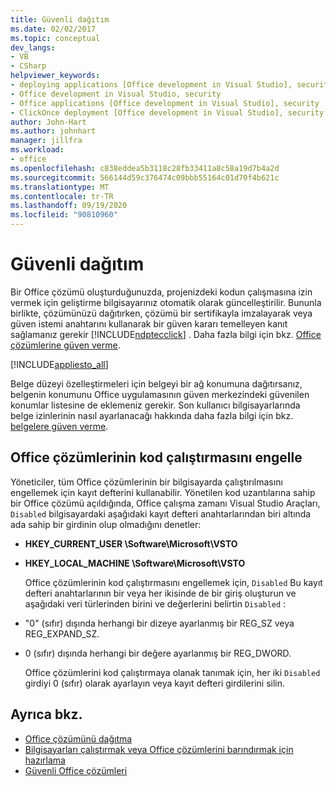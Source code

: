 ```yaml
---
title: Güvenli dağıtım
ms.date: 02/02/2017
ms.topic: conceptual
dev_langs:
- VB
- CSharp
helpviewer_keywords:
- deploying applications [Office development in Visual Studio], security
- Office development in Visual Studio, security
- Office applications [Office development in Visual Studio], security
- ClickOnce deployment [Office development in Visual Studio], security
author: John-Hart
ms.author: johnhart
manager: jillfra
ms.workload:
- office
ms.openlocfilehash: c838eddea5b3118c28fb33411a8c58a19d7b4a2d
ms.sourcegitcommit: 566144d59c376474c09bbb55164c01d70f4b621c
ms.translationtype: MT
ms.contentlocale: tr-TR
ms.lasthandoff: 09/19/2020
ms.locfileid: "90810960"
---
```

# <a name="secure-deployment"></a>Güvenli dağıtım
  Bir Office çözümü oluşturduğunuzda, projenizdeki kodun çalışmasına izin vermek için geliştirme bilgisayarınız otomatik olarak güncelleştirilir. Bununla birlikte, çözümünüzü dağıtırken, çözümü bir sertifikayla imzalayarak veya güven istemi anahtarını kullanarak bir güven kararı temelleyen kanıt sağlamanız gerekir [!INCLUDE[ndptecclick](../vsto/includes/ndptecclick-md.md)] . Daha fazla bilgi için bkz. [Office çözümlerine güven verme](../vsto/granting-trust-to-office-solutions.md).

 [!INCLUDE[appliesto_all](../vsto/includes/appliesto-all-md.md)]

 Belge düzeyi özelleştirmeleri için belgeyi bir ağ konumuna dağıtırsanız, belgenin konumunu Office uygulamasının güven merkezindeki güvenilen konumlar listesine de eklemeniz gerekir. Son kullanıcı bilgisayarlarında belge izinlerinin nasıl ayarlanacağı hakkında daha fazla bilgi için bkz. [belgelere güven verme](../vsto/granting-trust-to-documents.md).

## <a name="prevent-office-solutions-from-running-code"></a>Office çözümlerinin kod çalıştırmasını engelle
 Yöneticiler, tüm Office çözümlerinin bir bilgisayarda çalıştırılmasını engellemek için kayıt defterini kullanabilir. Yönetilen kod uzantılarına sahip bir Office çözümü açıldığında, Office çalışma zamanı Visual Studio Araçları, `Disabled` bilgisayardaki aşağıdaki kayıt defteri anahtarlarından biri altında ada sahip bir girdinin olup olmadığını denetler:

- **HKEY_CURRENT_USER \Software\Microsoft\VSTO**

- **HKEY_LOCAL_MACHINE \Software\Microsoft\VSTO**

  Office çözümlerinin kod çalıştırmasını engellemek için, `Disabled` Bu kayıt defteri anahtarlarının bir veya her ikisinde de bir giriş oluşturun ve aşağıdaki veri türlerinden birini ve değerlerini belirtin `Disabled` :

- "0" (sıfır) dışında herhangi bir dizeye ayarlanmış bir REG_SZ veya REG_EXPAND_SZ.

- 0 (sıfır) dışında herhangi bir değere ayarlanmış bir REG_DWORD.

  Office çözümlerini kod çalıştırmaya olanak tanımak için, her iki `Disabled` girdiyi 0 (sıfır) olarak ayarlayın veya kayıt defteri girdilerini silin.

## <a name="see-also"></a>Ayrıca bkz.
- [Office çözümünü dağıtma](../vsto/deploying-an-office-solution.md)
- [Bilgisayarları çalıştırmak veya Office çözümlerini barındırmak için hazırlama](/previous-versions/bb772092(v=vs.110))
- [Güvenli Office çözümleri](../vsto/securing-office-solutions.md)